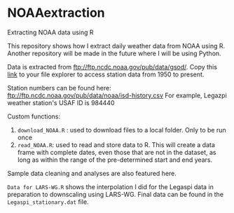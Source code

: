 # NOAAextraction
Extracting NOAA data using R

This repository shows how I extract daily weather data from NOAA using R. Another repository will be made in the future where I will be using Python.

Data is extracted from ftp://ftp.ncdc.noaa.gov/pub/data/gsod/. Copy this [link](ftp://ftp.ncdc.noaa.gov/pub/data/gsod/) to your file explorer to access station data from 1950 to present.

Station numbers can be found here:  
    ftp://ftp.ncdc.noaa.gov/pub/data/noaa/isd-history.csv
For example, Legazpi weather station's USAF ID is 984440

Custom functions:
1. `download_NOAA.R` : used to download files to a local folder. Only to be run once
2. `read_NOAA.R`: used to read and store data to R. This will create a data frame with complete dates, even those that are not in the dataset, as long as within the range of the pre-determined start and end years.

Sample data cleaning and analyses are also featured here.

`Data for LARS-WG.R` shows the interpolation I did for the Legaspi data in preparation to downscaling using LARS-WG.
Final data can be found in the `Legaspi_stationary.dat` file.
